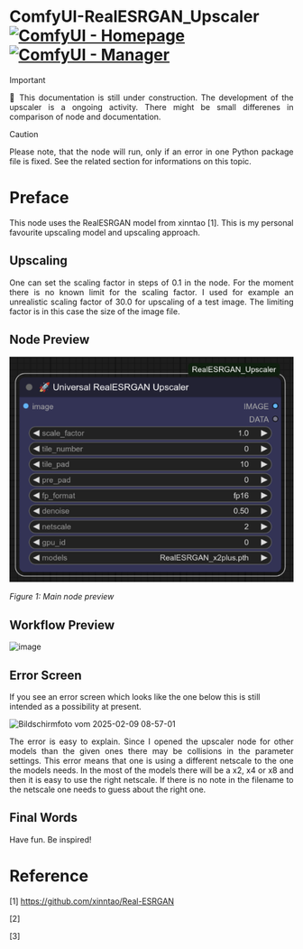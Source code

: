 # ComfyUI-RealESRGAN_Upscaler [![ComfyUI - Homepage](https://img.shields.io/badge/ComfyUI-Homepage-aa00ee)](https://github.com/comfyanonymous/ComfyUI) [![ComfyUI - Manager](https://img.shields.io/badge/ComfyUI-Manager-2aeeef)](https://github.com/ltdrdata/ComfyUI-Manager)


> [!IMPORTANT]  
> <p align="justify">🚧 This documentation is still under 
> construction. The development of the upscaler is a ongoing 
> activity. There might be small differenes in comparison of 
> node and documentation.</p>

> [!CAUTION]
> <p align="justify">Please note, that the node will run, only
> if an error in one Python package file is fixed. See the 
> related section for informations on this topic.</p> 

# Preface

<p align="justify">This node uses the RealESRGAN model from
xinntao [1]. This is my personal favourite upscaling model and 
upscaling approach.</p>

## Upscaling

<p align="justify">One can set the scaling factor in steps of 0.1
in the node. For the moment there is no known limit for the scaling
factor. I used for example an unrealistic scaling factor of 30.0 
for upscaling of a test image. The limiting factor is in this case 
the size of the image file.</p>

## Node Preview

<img src="./images/node_preview.png" alt="node preview" width="512">
<p><i>Figure 1: Main node preview</i></p>

## Workflow Preview

![image](https://github.com/user-attachments/assets/8ac47db6-6293-44d3-98e0-aae302bab020)

## Error Screen

If you see an error screen which looks like the one below this is still intended as a possibility at present.

![Bildschirmfoto vom 2025-02-09 08-57-01](https://github.com/user-attachments/assets/03771469-3a59-4115-baba-a362b60d20fb)

<p align="justify">The error is easy to explain. Since I opened the
upscaler node for other models than the given ones there may be collisions 
in the parameter settings. This error means that one is using a different
netscale to the one the models needs. In the most of the models there will
be a x2, x4 or x8 and then it is easy to use the right netscale. If there
is no note in the filename to the netscale one needs to guess about the 
right one.</p> 

## Final Words

Have fun. Be inspired!

# Reference

[1] https://github.com/xinntao/Real-ESRGAN

[2]

[3]

